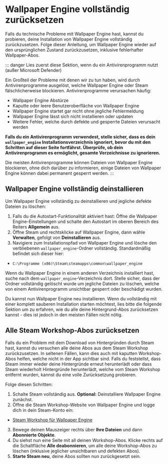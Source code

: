 # Wallpaper Engine vollständig zurücksetzen

Falls du technische Probleme mit Wallpaper Engine hast, kannst du probieren, deine Installation von Wallpaper Engine vollständig zurückzusetzen. Folge dieser Anleitung, um Wallpaper Engine wieder auf den ursprünglichen Zustand zurückzusetzen, inklusive fehlerhafter Wallpaper-Abos.

::: danger
Lies zuerst diese Sektion, wenn du ein Antivirenprogramm nutzt (außer Microsoft Defender)

Ein Großteil der Probleme mit denen wir zu tun haben, wird durch Antivirenprogramme ausgelöst, welche Wallpaper Engine oder Steam fälschlicherweise blockieren. Antivirenprogramme verursachen häufig:

* Wallpaper Engine Abstürze
* Kaputte oder leere Benutzeroberfläche von Wallpaper Engine
* Wallpaper Engine startet gar nicht ohne jegliche Fehlermeldung
* Wallpaper Engine lässt sich nicht installieren oder updaten
* Weitere Fehler, welche durch defekte und gesperrte Dateien verursacht werden

**Falls du ein Antivirenprogramm verwendest, stelle sicher, dass es dein `wallpaper_engine` Installationsverzeichnis ignoriert, bevor du mit den Schritten auf dieser Seite fortfährst. Überprüfe, ob dein Antivirenprogramm es ermöglicht, gesamte Verzeichnisse zu ignorieren.**

Die meisten Antivirenprogramme können Dateien von Wallpaper Engine blockieren, ohne dich darüber zu informieren, einige Dateien von Wallpaper Engine können dabei permanent gesperrt werden.
:::

## Wallpaper Engine vollständig deinstallieren

Um Wallpaper Engine vollständig zu deinstallieren und jegliche defekte Dateien zu löschen:

1. Falls du die Autostart-Funktionalität aktiviert hast: Öffne die Wallpaper Engine-Einstellungen und schalte den Autostart im oberen Bereich des Reiters **Allgemein** aus.
2. Öffne Steam und rechtsklicke auf Wallpaper Engine, dann wähle **Verwalten**, gefolgt von **Deinstallieren** aus.
3. Navigiere zum Installationspfad von Wallpaper Engine und lösche den verbliebenen `wallpaper_engine`-Ordner vollständig. Standardmäßig befindet sich dieser hier:

* `C:\Programme (x86)\Steam\steamapps\common\wallpaper_engine`

Wenn du Wallpaper Engine in einem anderen Verzeichnis installiert hast, suche nach dem `wallpaper_engine`-Verzeichnis dort. Stelle sicher, dass der Ordner vollständig gelöscht wurde um jegliche Dateien zu löschen, welche von einem Antivirenprogramm unsichtbar gesperrt oder beschädigt wurden.

Du kannst nun Wallpaper Engine neu installieren. Wenn du vollständig mit einer komplett sauberen Installation starten möchtest, lies bitte die folgende Sektion um zu erfahren, wie du alle deine Hintergrund-Abos zurücksetzen kannst - dies ist jedoch in den meisten Fällen nicht nötig.

## Alle Steam Workshop-Abos zurücksetzen

Falls du ein Problem mit dem Download von Hintergründen durch Steam hast, kannst du versuchen alle deine Abos aus dem Steam Workshop zurückzusetzen. In seltenen Fällen, kann dies auch mit kaputten Workshop-Abos helfen, welche nicht in der App sichtbar sind. Falls du feststellst, dass Steam immer wieder deine Hintergründe erneut herunterlädt oder dass Steam wiederholt Hintergründe herunterlädt, welche vom Steam Workshop entfernt wurden, kannst du eine volle Zurücksetzung probieren.

Folge diesen Schritten:

1. Schalte Steam vollständig aus. **Optional:** Deinstalliere Wallpaper Engine zunächst.
2. Öffne die Steam Workshop-Website von Wallpaper Engine und logge dich in dein Steam-Konto ein:

* [Steam Workshop für Wallpaper Engine](https://steamcommunity.com/app/431960/workshop/)

3. Bewege deinen Mauszeiger rechts über **Ihre Dateien** und dann **Abonnierte Objekte**.
4. Du siehst nun eine Seite mit all deinen Workshop-Abos. Klicke rechts auf die Schaltfläche **Alle deabonnieren**, um alle deine Workshop-Abos zu löschen (inklusive jeglicher unsichtbaren und defekten Abos).
5. **Starte Steam neu**, deine Abos sollten nun zurückgesetzt sein.
